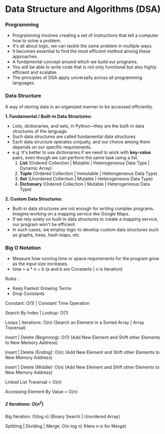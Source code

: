 # **Data Structure and Algorithms (DSA)**

### **Programming**
- Programming involves creating a set of instructions that tell a computer how to solve a problem.
- It's all about logic, we can tackle the same problem in multiple ways.
- It becomes essential to find the most efficient method among these approaches. 
- A fundamental concept around which we build our programs.
- You will be able to write code that is not only functional but also highly efficient and scalable.
- The principles of DSA apply universally across all programming languages.

### **Data Structure**
A way of storing data in an organized manner to be accessed efficiently.

**1. Fundamental / Built-in Data Structures:**
- Lists, dictionaries, and sets, in Python—they are the built-in data structures of the language.
- Such data structures are called fundamental data structures.
- Each data structure operates uniquely, and our choice among them depends on our specific requirements.
- e.g. It's better to use dictionaries if we need to work with **key-value** pairs, even though we can perform the same task using a list.
  1. **List** (Ordered Collection | Mutable | Heterogeneous Data Type | Dynamic Array) 
  2. **Tuple** (Ordered Collection | Immutable | Heterogeneous Data Type)
  3. **Set** (Unordered Collection | Mutable | Heterogeneous Data Type)
  4. **Dictionary** (Ordered Collection | Mutable | Heterogeneous Data Type)

**2. Custom Data Structures:**
- Built-in data structures are not enough for writing complex programs. Imagine working on a mapping service like Google Maps.
- If we rely solely on built-in data structures to create a mapping service, our program won't be efficient.
- In such cases, we employ logic to develop custom data structures such as graphs, trees, hash maps, etc.

### **Big O Notation**

- Measure how running time or space requirements for the program grow as the input size increases.
- time = a * n + b  (a and b are Constants | n is Iteration)

Rules :
- Keep Fastest Growing Terms
- Drop Constants

Constant: O(1) | Constant Time Operation

Search By Index | Lookup: O(1)

Loops | Iterations: O(n) (Search an Element in a Sorted Array | Array Traversal)

Insert | Delete (Beginning): O(1) (Add New Element and Shift other Elements to New Memory Address)

Insert | Delete (Ending): O(n) (Add New Element and Shift other Elements to New Memory Address)

Insert | Delete (Middle): O(n) (Add New Element and Shift other Elements to New Memory Address)

Linked List Traversal = O(n)

Accessing Element By Value = O(n)

<h5>2 Iterations: O(n<sup>2</sup>)</h5>

Big Iteration: O(log n) (Binary Search | Unordered Array)

Splitting | Dividing | Merge: O(n log n) (Here n is for Merge)



